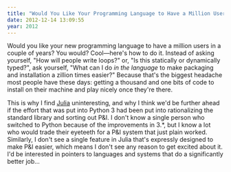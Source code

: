 ```yaml
---
title: "Would You Like Your Programming Language to Have a Million Users?"
date: 2012-12-14 13:09:55
year: 2012
---
```

<p>Would you like your new programming language to have a million users in a couple of years? You would? Cool&mdash;here's how to do it. Instead of asking yourself, "How will people write loops?" or, "Is this statically or dynamically typed?", ask yourself, "What can I do <em>in the language</em> to make packaging and installation a zillion times easier?" Because that's the biggest headache most people have these days: getting a thousand and one bits of code to install on their machine and play nicely once they're there.</p>
<p>This is why I find <a href="http://julialang.org/">Julia</a> uninteresting, and why I think we'd be further ahead if the effort that was put into Python 3 had been put into rationalizing the standard library and sorting out P&amp;I. I don't know a single person who switched to Python because of the improvements in 3.*, but I know a lot who would trade their eyeteeth for a P&amp;I system that just plain worked. Similarly, I don't see a single feature in Julia that's expressly designed to make P&amp;I easier, which means I don't see any reason to get excited about it. I'd be interested in pointers to languages and systems that do a significantly better job...</p>
